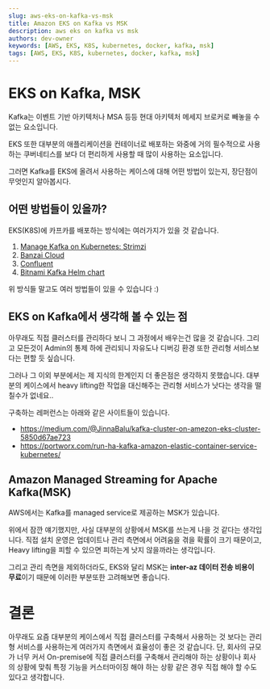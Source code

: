 ```yaml
---
slug: aws-eks-on-kafka-vs-msk
title: Amazon EKS on Kafka vs MSK
description: aws eks on kafka vs msk
authors: dev-owner
keywords: [AWS, EKS, K8S, kubernetes, docker, kafka, msk]
tags: [AWS, EKS, K8S, kubernetes, docker, kafka, msk]
---
```


# EKS on Kafka, MSK

Kafka는 이벤트 기반 아키텍처나 MSA 등등 현대 아키텍처 메세지 브로커로 빼놓을 수 없는 요소입니다.

EKS 또한 대부분의 애플리케이션을 컨테이너로 배포하는 와중에 거의 필수적으로 사용하는 쿠버네티스를 보다 더 편리하게 사용할 때 많이 사용하는 요소입니다.

그러면 Kafka를 EKS에 올려서 사용하는 케이스에 대해 어떤 방법이 있는지, 장단점이 무엇인지 알아봅시다.

## 어떤 방법들이 있을까?

EKS(K8S)에 카프카를 배포하는 방식에는 여러가지가 있을 것 같습니다.

1. [Manage Kafka on Kubernetes: Strimzi](https://github.com/strimzi/strimzi-kafka-operator)
2. [Banzai Cloud](https://github.com/banzaicloud/koperator)
3. [Confluent](https://docs.confluent.io/operator/current/co-deploy-cfk.html)
4. [Bitnami Kafka Helm chart](https://artifacthub.io/packages/helm/bitnami/kafka)

위 방식들 말고도 여러 방법들이 있을 수 있습니다 :)

## EKS on Kafka에서 생각해 볼 수 있는 점

아무래도 직접 클러스터를 관리하다 보니 그 과정에서 배우는건 많을 것 같습니다. 그리고 모든것이 Admin의 통제 하에 관리되니 자유도나 디버깅 환경 또한 관리형 서비스보다는 편할 듯 싶습니다.

그러나 그 이외 부분에서는 제 지식의 한계인지 더 좋은점은 생각하지 못했습니다. 대부분의 케이스에서 heavy lifting한 작업을 대신해주는 관리형 서비스가 낫다는 생각을 떨칠수가 없네요..

구축하는 레퍼런스는 아래와 같은 사이트들이 있습니다.

- https://medium.com/@JinnaBalu/kafka-cluster-on-amezon-eks-cluster-5850d67ae723
- https://portworx.com/run-ha-kafka-amazon-elastic-container-service-kubernetes/


## Amazon Managed Streaming for Apache Kafka(MSK)

AWS에서는 Kafka를 managed service로 제공하는 MSK가 있습니다.

위에서 잠깐 얘기했지만, 사실 대부분의 상황에서 MSK를 쓰는게 나을 것 같다는 생각입니다. 직접 설치 운영은 업데이트나 관리 측면에서 어려움을 겪을 확률이 크기 때문이고, Heavy lifting을 피할 수 있으면 피하는게 낫지 않을까라는 생각입니다.

그리고 관리 측면을 제외하더라도, EKS와 달리 MSK는 **inter-az 데이터 전송 비용이 무료**이기 때문에 이러한 부분또한 고려해보면 좋습니다.


# 결론

아무래도 요즘 대부분의 케이스에서 직접 클러스터를 구축해서 사용하는 것 보다는 관리형 서비스를 사용하는게 여러가지 측면에서 효율성이 좋은 것 같습니다. 단, 회사의 규모가 너무 커서 On-premise에 직접 클러스터를 구축해서 관리해야 하는 상황이나 회사의 상황에 맞춰 특정 기능을 커스터마이징 해야 하는 상황 같은 경우 직접 해야 할 수도 있다고 생각합니다.

